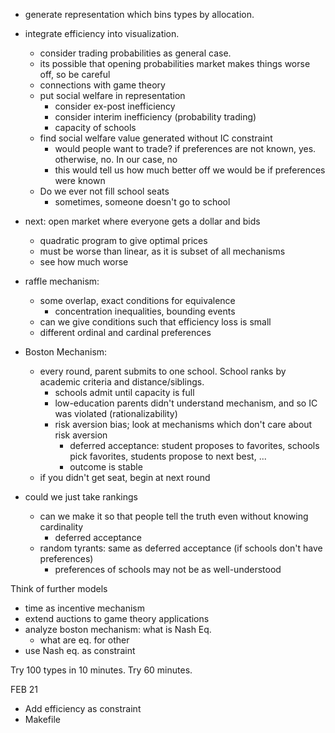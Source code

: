 - generate representation which bins types by allocation.
- integrate efficiency into visualization.
  - consider trading probabilities as general case.
  - its possible that opening probabilities market makes things worse off, so be careful
  - connections with game theory
  - put social welfare in representation
    - consider ex-post inefficiency
    - consider interim inefficiency (probability trading)
    - capacity of schools
  - find social welfare value generated without IC constraint
    - would people want to trade? if preferences are not known, yes. otherwise, no. In our case, no
    - this would tell us how much better off we would be if preferences were known
  - Do we ever not fill school seats
    - sometimes, someone doesn't go to school
    
- next: open market where everyone gets a dollar and bids
  - quadratic program to give optimal prices
  - must be worse than linear, as it is subset of all mechanisms 
  - see how much worse 
- raffle mechanism: 
  - some overlap, exact conditions for equivalence
    - concentration inequalities, bounding events
  - can we give conditions such that efficiency loss is small
  - different ordinal and cardinal preferences
- Boston Mechanism:
  - every round, parent submits to one school. School ranks by academic criteria and distance/siblings.
    - schools admit until capacity is full
    - low-education parents didn't understand mechanism, and so IC was violated (rationalizability)
    - risk aversion bias; look at mechanisms which don't care about risk aversion
      - deferred acceptance: student proposes to favorites, schools pick favorites, students propose to next best, ...
      - outcome is stable
  - if you didn't get seat, begin at next round
- could we just take rankings
  - can we make it so that people tell the truth even without knowing cardinality
    - deferred acceptance
  - random tyrants: same as deferred acceptance (if schools don't have preferences)
    - preferences of schools may not be as well-understood
    

Think of further models
  - time as incentive mechanism
  - extend auctions to game theory applications
  - analyze boston mechanism: what is Nash Eq.
    - what are eq. for other
  - use Nash eq. as constraint

 
 Try 100 types in 10 minutes. Try 60 minutes.
 
 
 FEB 21
 - Add efficiency as constraint
 - Makefile

